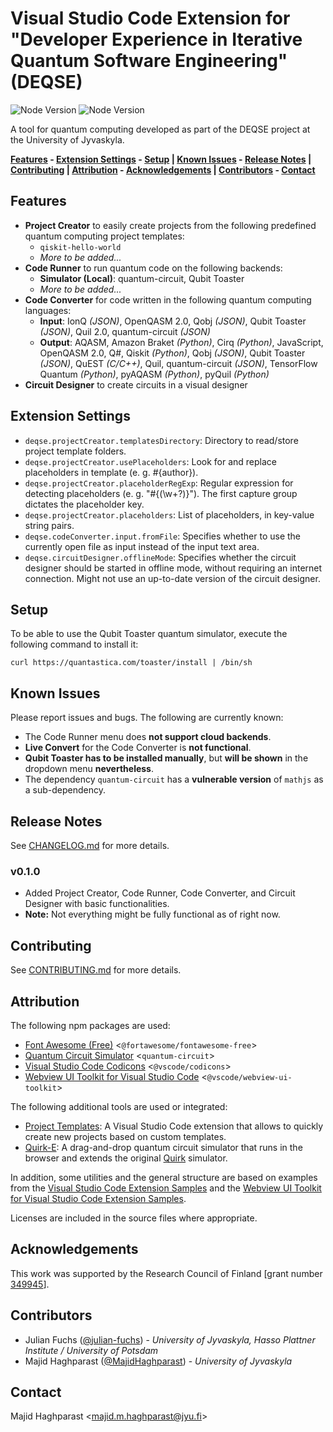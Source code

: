 # Visual Studio Code Extension for "Developer Experience in Iterative Quantum Software Engineering" (DEQSE)

![Node Version](https://img.shields.io/badge/DEQSE-v0.1.0-%23002957)
![Node Version](https://img.shields.io/badge/Node-v22-%235FA04E?logo=nodedotjs)

A tool for quantum computing developed as part of the DEQSE project at the University of Jyvaskyla.

**[Features](#features) - [Extension Settings](#extension-settings) - [Setup](#setup) | [Known Issues](#known-issues) - [Release Notes](#release-notes) | [Contributing](#contributing) | [Attribution](#attribution) - [Acknowledgements](#acknowledgements) | [Contributors](#contributors) - [Contact](#contact)**

## Features

- **Project Creator** to easily create projects from the following predefined quantum computing project templates:
  - `qiskit-hello-world`
  - *More to be added...*
- **Code Runner** to run quantum code on the following backends:
  - **Simulator (Local)**: quantum-circuit, Qubit Toaster
  - *More to be added...*
- **Code Converter** for code written in the following quantum computing languages:
  - **Input**: IonQ *(JSON)*, OpenQASM 2.0, Qobj *(JSON)*, Qubit Toaster *(JSON)*, Quil 2.0, quantum-circuit *(JSON)*
  - **Output**: AQASM, Amazon Braket *(Python)*, Cirq *(Python)*, JavaScript, OpenQASM 2.0, Q#, Qiskit *(Python)*, Qobj *(JSON)*, Qubit Toaster *(JSON)*, QuEST *(C/C++)*, Quil, quantum-circuit *(JSON)*, TensorFlow Quantum *(Python)*, pyAQASM *(Python)*, pyQuil *(Python)*
- **Circuit Designer** to create circuits in a visual designer

## Extension Settings

- `deqse.projectCreator.templatesDirectory`: Directory to read/store project template folders.
- `deqse.projectCreator.usePlaceholders`: Look for and replace placeholders in template (e. g. #{author}).
- `deqse.projectCreator.placeholderRegExp`: Regular expression for detecting placeholders (e. g. \"#{(\\w+?)}\").  The first capture group dictates the placeholder key.
- `deqse.projectCreator.placeholders`: List of placeholders, in key-value string pairs.
- `deqse.codeConverter.input.fromFile`: Specifies whether to use the currently open file as input instead of the input text area.
- `deqse.circuitDesigner.offlineMode`: Specifies whether the circuit designer should be started in offline mode, without requiring an internet connection. Might not use an up-to-date version of the circuit designer.

## Setup

To be able to use the Qubit Toaster quantum simulator, execute the following command to install it:

`curl https://quantastica.com/toaster/install | /bin/sh`

## Known Issues

Please report issues and bugs. The following are currently known:

- The Code Runner menu does **not support cloud backends**.
- **Live Convert** for the Code Converter is **not functional**.
- **Qubit Toaster has to be installed manually**, but **will be shown** in the dropdown menu **nevertheless**.
- The dependency `quantum-circuit` has a **vulnerable version** of `mathjs` as a sub-dependency.

## Release Notes

See [CHANGELOG.md](CHANGELOG.md) for more details.

### v0.1.0

- Added Project Creator, Code Runner, Code Converter, and Circuit Designer with basic functionalities.
- **Note:** Not everything might be fully functional as of right now.

## Contributing

See [CONTRIBUTING.md](CONTRIBUTING.md) for more details.

## Attribution

The following npm packages are used:
- [Font Awesome (Free)](https://fontawesome.com/) <`@fortawesome/fontawesome-free`>
- [Quantum Circuit Simulator](https://github.com/quantastica/quantum-circuit) <`quantum-circuit`>
- [Visual Studio Code Codicons](https://github.com/microsoft/vscode-codicons) <`@vscode/codicons`>
- [Webview UI Toolkit for Visual Studio Code](https://github.com/microsoft/vscode-webview-ui-toolkit) <`@vscode/webview-ui-toolkit`>

The following additional tools are used or integrated:
- [Project Templates](https://github.com/cantonios/vscode-project-templates): A Visual Studio Code extension that allows to quickly create new projects based on custom templates.
- [Quirk-E](https://github.com/DEQSE-Project/Quirk-E): A drag-and-drop quantum circuit simulator that runs in the browser and extends the original [Quirk](https://github.com/Strilanc/Quirk) simulator.

In addition, some utilities and the general structure are based on examples from the [Visual Studio Code Extension Samples](https://github.com/microsoft/vscode-extension-samples) and the [Webview UI Toolkit for Visual Studio Code Extension Samples](https://github.com/microsoft/vscode-webview-ui-toolkit-samples).

Licenses are included in the source files where appropriate.

## Acknowledgements

This work was supported by the Research Council of Finland [grant number [349945](https://research.fi/en/results/funding/70030)].

## Contributors

- Julian Fuchs ([@julian-fuchs](https://github.com/julian-fuchs)) - *University of Jyvaskyla, Hasso Plattner Institute / University of Potsdam*
- Majid Haghparast ([@MajidHaghparast](https://github.com/MajidHaghparast)) - *University of Jyvaskyla*

## Contact

Majid Haghparast <<majid.m.haghparast@jyu.fi>>
